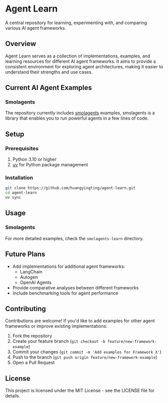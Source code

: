 # Agent Learn

A central repository for learning, experimenting with, and comparing various AI agent frameworks.

## Overview

Agent Learn serves as a collection of implementations, examples, and learning resources for different AI agent frameworks. It aims to provide a consistent environment for exploring agent architectures, making it easier to understand their strengths and use cases.

## Current AI Agent Examples

### Smolagents

The repository currently includes [smolagents](https://github.com/huangyingting/agent-learn/smolagens-learn) examples, smolagents is a library that enables you to run powerful agents in a few lines of code.

## Setup

### Prerequisites

1. Python 3.10 or higher
2. [uv](https://github.com/astral-sh/uv) for Python package management

### Installation

```bash
git clone https://github.com/huangyingting/agent-learn.git
cd agent-learn
uv sync
```

## Usage

### Smolagents

For more detailed examples, check the `smolagents-learn` directory.

## Future Plans

- Add implementations for additional agent frameworks:
  - LangChain
  - Autogen
  - OpenAI Agents
- Provide comparative analyses between different frameworks
- Include benchmarking tools for agent performance

## Contributing

Contributions are welcome! If you'd like to add examples for other agent frameworks or improve existing implementations:

1. Fork the repository
2. Create your feature branch (`git checkout -b feature/new-framework-example`)
3. Commit your changes (`git commit -m 'Add examples for Framework X'`)
4. Push to the branch (`git push origin feature/new-framework-example`)
5. Open a Pull Request

## License

This project is licensed under the MIT License - see the LICENSE file for details.
